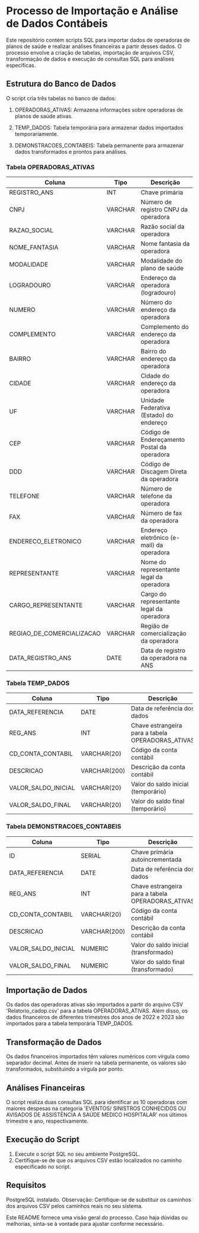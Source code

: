 # Processo de Importação e Análise de Dados Contábeis
Este repositório contém scripts SQL para importar dados de operadoras de planos de saúde e realizar análises financeiras a partir desses dados. O processo envolve a criação de tabelas, importação de arquivos CSV, transformação de dados e execução de consultas SQL para análises específicas.
## Estrutura do Banco de Dados
O script cria três tabelas no banco de dados:

1. OPERADORAS_ATIVAS: Armazena informações sobre operadoras de planos de saúde ativas.

2. TEMP_DADOS: Tabela temporária para armazenar dados importados temporariamente.

3. DEMONSTRACOES_CONTABEIS: Tabela permanente para armazenar dados transformados e prontos para análises.

### Tabela OPERADORAS_ATIVAS
| Coluna                  | Tipo    | Descrição                                      |
|-------------------------|---------|------------------------------------------------|
| REGISTRO_ANS             | INT     | Chave primária                                 |
| CNPJ                    | VARCHAR | Número de registro CNPJ da operadora           |
| RAZAO_SOCIAL            | VARCHAR | Razão social da operadora                      |
| NOME_FANTASIA           | VARCHAR | Nome fantasia da operadora                     |
| MODALIDADE              | VARCHAR | Modalidade do plano de saúde                   |
| LOGRADOURO              | VARCHAR | Endereço da operadora (logradouro)             |
| NUMERO                  | VARCHAR | Número do endereço da operadora                |
| COMPLEMENTO             | VARCHAR | Complemento do endereço da operadora           |
| BAIRRO                  | VARCHAR | Bairro do endereço da operadora                |
| CIDADE                  | VARCHAR | Cidade do endereço da operadora                |
| UF                      | VARCHAR | Unidade Federativa (Estado) do endereço        |
| CEP                     | VARCHAR | Código de Endereçamento Postal da operadora    |
| DDD                     | VARCHAR | Código de Discagem Direta da operadora         |
| TELEFONE                | VARCHAR | Número de telefone da operadora                |
| FAX                     | VARCHAR | Número de fax da operadora                     |
| ENDERECO_ELETRONICO     | VARCHAR | Endereço eletrônico (e-mail) da operadora      |
| REPRESENTANTE           | VARCHAR | Nome do representante legal da operadora       |
| CARGO_REPRESENTANTE     | VARCHAR | Cargo do representante legal da operadora      |
| REGIAO_DE_COMERCIALIZACAO | VARCHAR | Região de comercialização da operadora         |
| DATA_REGISTRO_ANS       | DATE    | Data de registro da operadora na ANS           |


### Tabela TEMP_DADOS
| Coluna               | Tipo         | Descrição                                    |
|----------------------|--------------|----------------------------------------------|
| DATA_REFERENCIA      | DATE         | Data de referência dos dados                  |
| REG_ANS              | INT          | Chave estrangeira para a tabela OPERADORAS_ATIVAS |
| CD_CONTA_CONTABIL    | VARCHAR(20)  | Código da conta contábil                      |
| DESCRICAO            | VARCHAR(200) | Descrição da conta contábil                   |
| VALOR_SALDO_INICIAL  | VARCHAR(20)  | Valor do saldo inicial (temporário)           |
| VALOR_SALDO_FINAL    | VARCHAR(20)  | Valor do saldo final (temporário)             |

### Tabela DEMONSTRACOES_CONTABEIS
| Coluna               | Tipo      | Descrição                                    |
|----------------------|-----------|----------------------------------------------|
| ID                   | SERIAL    | Chave primária autoincrementada              |
| DATA_REFERENCIA      | DATE      | Data de referência dos dados                  |
| REG_ANS              | INT       | Chave estrangeira para a tabela OPERADORAS_ATIVAS |
| CD_CONTA_CONTABIL    | VARCHAR(20)  | Código da conta contábil                      |
| DESCRICAO            | VARCHAR(200) | Descrição da conta contábil                   |
| VALOR_SALDO_INICIAL  | NUMERIC   | Valor do saldo inicial (transformado)        |
| VALOR_SALDO_FINAL    | NUMERIC   | Valor do saldo final (transformado)          |

## Importação de Dados
Os dados das operadoras ativas são importados a partir do arquivo CSV 'Relatorio_cadop.csv' para a tabela OPERADORAS_ATIVAS. Além disso, os dados financeiros de diferentes trimestres dos anos de 2022 e 2023 são importados para a tabela temporária TEMP_DADOS.

## Transformação de Dados
Os dados financeiros importados têm valores numéricos com vírgula como separador decimal. Antes de inserir na tabela permanente, os valores são transformados, substituindo a vírgula por ponto.

## Análises Financeiras
O script realiza duas consultas SQL para identificar as 10 operadoras com maiores despesas na categoria 'EVENTOS/ SINISTROS CONHECIDOS OU AVISADOS DE ASSISTÊNCIA A SAÚDE MEDICO HOSPITALAR' nos últimos trimestre e ano, respectivamente.

## Execução do Script
1. Execute o script SQL no seu ambiente PostgreSQL.
2. Certifique-se de que os arquivos CSV estão localizados no caminho especificado no script.

## Requisitos
PostgreSQL instalado.
Observação: Certifique-se de substituir os caminhos dos arquivos CSV pelos caminhos reais no seu sistema.

Este README fornece uma visão geral do processo. Caso haja dúvidas ou melhorias, sinta-se à vontade para ajustar conforme necessário.
